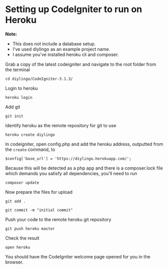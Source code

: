 # Setting up CodeIgniter to run on Heroku

**Note:** 
 * This does not include a database setup.
 * I've used diylingo as an example project name. 
 * I assume you've installed heroku cli and composer.

Grab a copy of the latest codeigniter and navigate to the root folder from the terminal

    cd diylingo/CodeIgniter-3.1.3/

Login to heroku

    heroku login

Add git 

    git init

Identify heroku as the remote repository for git to use

    heroku create diylingo

In codeigniter, open config.php and add the heroku address, outputted from the ```create``` command, to 

    $config['base_url'] = 'https://diylingo.herokuapp.com/';

Because this will be detected as a php app and there is a composer.lock file which demands you satisfy all dependencies, you'll need to run 

    composer update

Now prepare the files for upload

    git add .

    git commit -m "initial commit"

Push your code to the remote heroku git repository

    git push heroku master

Check the result

    open heroku

You should have the CodeIgniter welcome page opened for you in the browser. 

